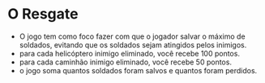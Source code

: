# O Resgate
- O jogo tem como foco fazer com que o jogador salvar o máximo de soldados, evitando que os soldados sejam atingidos pelos inimigos.
- para cada helicóptero inimigo eliminado, você recebe 100 pontos.
- para cada caminhão inimigo eliminado, você recebe 50 pontos.
- o jogo soma quantos soldados foram salvos e quantos foram perdidos.
